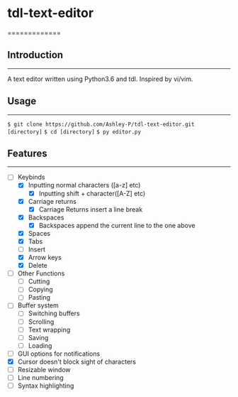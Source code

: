 # tdl-text-editor
=============

## Introduction
-------------

A text editor written using Python3.6 and tdl. Inspired by vi/vim.

## Usage
-------------

`$ git clone https://github.com/Ashley-P/tdl-text-editor.git [directory]`
`$ cd [directory]`
`$ py editor.py`

## Features
-------------

- [ ] Keybinds
	- [x] Inputting normal characters ([a-z] etc)
		- [x] Inputting shift + character([A-Z] etc)
	- [x] Carriage returns
		- [x] Carriage Returns insert a line break
	- [x] Backspaces
		- [x] Backspaces append the current line to the one above
	- [x] Spaces
	- [x] Tabs
	- [ ] Insert
	- [x] Arrow keys
	- [x] Delete
- [ ] Other Functions
	- [ ] Cutting
	- [ ] Copying
	- [ ] Pasting
- [ ] Buffer system
 	- [ ] Switching buffers
	- [ ] Scrolling
	- [ ] Text wrapping
	- [ ] Saving
	- [ ] Loading
- [ ] GUI options for notifications
- [x] Cursor doesn't block sight of characters
- [ ] Resizable window
- [ ] Line numbering
- [ ] Syntax highlighting
